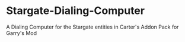 # Stargate-Dialing-Computer
A Dialing Computer for the Stargate entities in Carter's Addon Pack for Garry's Mod

